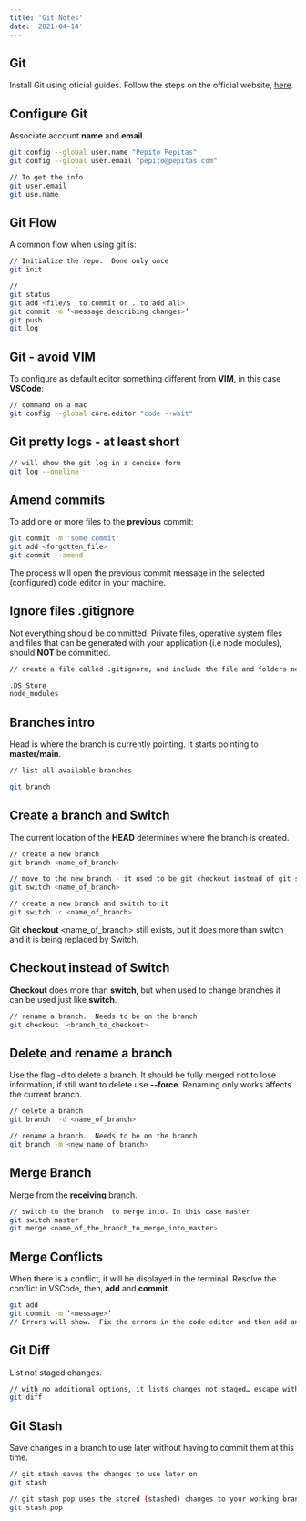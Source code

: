 ```yaml
---
title: 'Git Notes'
date: '2021-04-14'
---
```


## Git

Install Git using oficial guides.
Follow the steps on the official website, [here](https://git-scm.com/book/en/v2/Getting-Started-Installing-Git).

## Configure Git

Associate account **name** and **email**.

```bash
git config --global user.name "Pepito Pepitas"
git config --global user.email "pepito@pepitas.com"

// To get the info
git user.email
git use.name
```

## Git Flow

A common flow when using git is:

```bash
// Initialize the repo.  Done only once 
git init

// 
git status
git add <file/s  to commit or . to add all>
git commit -m ‘<message describing changes>’
git push
git log
```

## Git - avoid VIM

To configure as default editor something different from **VIM**, in this case **VSCode**:

```bash
// command on a mac
git config --global core.editor "code --wait"
```

## Git pretty logs - at least short

```bash
// will show the git log in a concise form
git log --oneline
```

## Amend commits

To add one or more files to the **previous** commit:

```bash
git commit -m 'some commit'
git add <forgotten_file>
git commit --amend
```

The process will open the previous commit message in the selected (configured) code editor in your machine.

## Ignore files .gitignore

Not everything should be committed.  Private files, operative system files and files that can be generated with your application (i.e node modules), should **NOT** be committed.

```bash
// create a file called .gitignore, and include the file and folders not to be committed

.DS_Store
node_modules
```

## Branches intro

Head is where the branch is currently pointing.  It starts pointing to **master/main**.

```bash
// list all available branches

git branch
```

## Create a branch and Switch

The current location of the **HEAD** determines where the branch is created.

```bash
// create a new branch
git branch <name_of_branch>

// move to the new branch - it used to be git checkout instead of git switch
git switch <name_of_branch>
```

```bash
// create a new branch and switch to it
git switch -c <name_of_branch>
```

Git **checkout** <name_of_branch> still exists, but it does more than switch and it is being replaced by Switch.

## Checkout instead of Switch

**Checkout** does more than **switch**, but when used to change branches it can be used just like **switch**.

```bash
// rename a branch.  Needs to be on the branch
git checkout  <branch_to_checkout>
```

## Delete and rename a branch

Use the flag -d to delete a branch.  It should be fully merged not to lose information, if still want to delete use **--force**.  Renaming only works affects the current branch.

```bash
// delete a branch
git branch  -d <name_of_branch>

// rename a branch.  Needs to be on the branch
git branch -m <new_name_of_branch>
```

## Merge Branch

Merge from the **receiving** branch.

```bash
// switch to the branch  to merge into. In this case master
git switch master
git merge <name_of_the_branch_to_merge_into_master>
```

## Merge Conflicts

When there is a conflict, it will be displayed in the terminal.  Resolve the conflict in VSCode, then, **add** and **commit**.

```bash
git add
git commit -m ‘<message>’
// Errors will show.  Fix the errors in the code editor and then add and commit the fixed code
```

## Git Diff

List not staged changes.

```bash
// with no additional options, it lists changes not staged… escape with ‘q’
git diff
```

## Git Stash

Save changes in a branch to use later without having to commit them at this time.

```bash
// git stash saves the changes to use later on
git stash  

// git stash pop uses the stored (stashed) changes to your working branch
git stash pop
```
